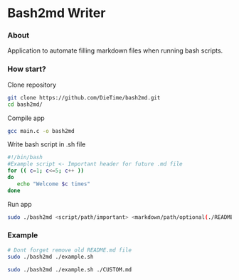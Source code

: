 # Bash2md Writer

### About
Application to automate filling markdown files when running bash scripts.

### How start?

Clone repository
```bash
git clone https://github.com/DieTime/bash2md.git
cd bash2md/
```

Compile app
```bash
gcc main.c -o bash2md
```

Write bash script in .sh file
```bash
#!/bin/bash
#Example script <- Important header for future .md file
for (( c=1; c<=5; c++ ))
do
   echo "Welcome $c times"
done
```

Run app
```bash
sudo ./bash2md <script/path/important> <markdown/path/optional(./README.md)>
```

### Example

```bash
# Dont forget remove old README.md file
sudo ./bash2md ./example.sh
```

```bash
sudo ./bash2md ./example.sh ./CUSTOM.md
```